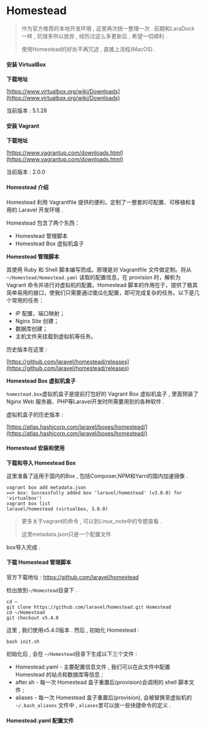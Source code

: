 # **Homestead**

> 作为官方推荐的本地开发环境 , 这里再次统一整理一次 . 前期和LaraDock一样 , 坑很多所以放弃 , 经历过这么多更新后 , 希望一切顺利 .
>
> 使用Homestead的好处不再冗述 , 直接上流程\(MacOS\) .

#### 安装 VirtualBox

**下载地址**

[https://www.virtualbox.org/wiki/Downloads](https://www.virtualbox.org/wiki/Downloads)

当前版本 : 5.1.28

#### 安装 Vagrant

**下载地址**

[https://www.vagrantup.com/downloads.html](https://www.vagrantup.com/downloads.html)

当前版本 : 2.0.0

#### Homestead 介绍

Homestead 利用 Vagrantfile 提供的便利，定制了一整套的可配置、可移植和复用的 Laravel 开发环境 .

Homestead 包含了两个东西：

* Homestead 管理脚本
* Homestead Box 虚拟机盒子

**Homestead 管理脚本**

其使用 Ruby 和 Shell 脚本编写而成。原理是对 Vagrantfile 文件做定制。将从 `~/Homestead/Homestead.yaml` 读取的配置信息，在 provision 时，解析为 Vagrant 命令并进行对虚拟机的配置。Homestead 脚本的作用在于，提供了极其简单易用的接口，使我们只需要通过傻瓜化配置，即可完成复杂的任务。以下是几个常用的任务：

* IP 配置，端口映射；
* Nginx Site 创建；
* 数据库创建；
* 主机文件夹挂载到虚拟机等任务。

历史版本在这里 :

[https://github.com/laravel/homestead/releases](https://github.com/laravel/homestead/releases)

**Homestead Box 虚拟机盒子**

`homestead.box`虚拟机盒子是提前打包好的 Vagrant Box 虚拟机盒子 , 里面预装了 Nginx Web 服务器、PHP等Laravel开发时所需要用到的各种软件 .

虚拟机盒子的历史版本 :

[https://atlas.hashicorp.com/laravel/boxes/homestead/](https://atlas.hashicorp.com/laravel/boxes/homestead/)

#### Homestead 安装和使用

**下载和导入 Homestead Box**

这里准备了适用于国内的Box , 包括Composer,NPM和Yarn的国内加速镜像 .

```
vagrant box add metadata.json
==> box: Successfully added box 'laravel/homestead' (v3.0.0) for 'virtualbox'!
vagrant box list
laravel/homestead (virtualbox, 3.0.0)
```

> 更多关于vagrant的命令 , 可以到Linux\_note中的专题查看 .
>
> 这里metadata.json只是一个配置文件

box导入完成 .

#### 下载 Homestead 管理脚本

官方下载地址 : https://github.com/laravel/homestead

检出放到`~/Homestead`目录下 . 

```
cd ~
git clone https://github.com/laravel/homestead.git Homestead
cd ~/Homestead
git checkout v5.4.0
```

这里 , 我们使用v5.4.0版本 . 然后 , 初始化 Homestead : 

```
bash init.sh
```

初始化后 , 会在 `~/Homestead`目录下生成以下三个文件 : 

* Homestead.yaml - 主要配置信息文件 , 我们可以在此文件中配置 Homestead 的站点和数据库等信息 ; 
* after.sh - 每一次 Homestead 盒子重置后\(provision\)会调用的 shell 脚本文件 ; 
* aliases - 每一次 Homestead 盒子重置后\(provision\), 会被替换至虚拟机的`~/.bash_aliases`
  文件中 , `aliases`里可以放一些快捷命令的定义 . 

#### Homestead.yaml 配置文件



